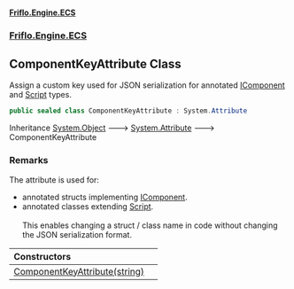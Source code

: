#### [Friflo.Engine.ECS](index.md#'index')
### [Friflo.Engine.ECS](Friflo.Engine.ECS.md#'Friflo.Engine.ECS')

## ComponentKeyAttribute Class

Assign a custom key used for JSON serialization for annotated [IComponent](IComponent.md#'Friflo.Engine.ECS.IComponent') and [Script](Script.md#'Friflo.Engine.ECS.Script') types.<br/>

```csharp
public sealed class ComponentKeyAttribute : System.Attribute
```

Inheritance [System.Object](https://docs.microsoft.com/en-us/dotnet/api/System.Object#'System.Object') &#129106; [System.Attribute](https://docs.microsoft.com/en-us/dotnet/api/System.Attribute#'System.Attribute') &#129106; ComponentKeyAttribute

### Remarks
The attribute is used for:
- annotated structs implementing [IComponent](IComponent.md#'Friflo.Engine.ECS.IComponent').<br/>
- annotated classes extending [Script](Script.md#'Friflo.Engine.ECS.Script').<br/><br/>
This enables changing a struct / class name in code without changing the JSON serialization format.

| Constructors | |
| :--- | :--- |
| [ComponentKeyAttribute(string)](ComponentKeyAttribute.ComponentKeyAttribute(string).md#'Friflo.Engine.ECS.ComponentKeyAttribute.ComponentKeyAttribute(string)') | |
